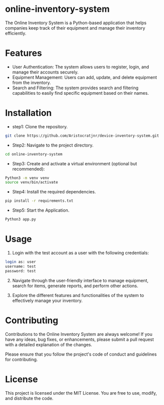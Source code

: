 # online-inventory-system
The Online Inventory System is a Python-based application that helps companies keep track of their equipment and manage their inventory efficiently.

# Features
- User Authentication: The system allows users to register, login, and manage their accounts securely.
- Equipment Management: Users can add, update, and delete equipment from the inventory.
- Search and Filtering: The system provides search and filtering capabilities to easily find specific equipment based on their names.

# Installation
- step1: Clone the repository.
```bash
git clone https://github.com/Aristocratjnr/device-inventory-system.git
```

- Step2: Navigate to the project directory.
```bash
cd online-inventory-system
```

- Step3: Create and activate a virtual environment (optional but recommended):
```bash
Python3 -m venv venv
source venv/bin/activate
```

- Step4: Install the required dependencies.
```bash
pip install -r requirements.txt
```

- Step5: Start the Application.
```bash
Python3 app.py
```

# Usage
1. Login with the test account as a user with the following credentials:
```bash
login as: user
username: test
password: test
```

2. Navigate through the user-friendly interface to manage equipment, search for items, generate reports, and perform other actions.

3. Explore the different features and functionalities of the system to effectively manage your inventory.

# Contributing
Contributions to the Online Inventory System are always welcome! If you have any ideas, bug fixes, or enhancements, please submit a pull request with a detailed explanation of the changes.

Please ensure that you follow the project's code of conduct and guidelines for contributing.

# License
This project is licensed under the MIT License. You are free to use, modify, and distribute the code.
